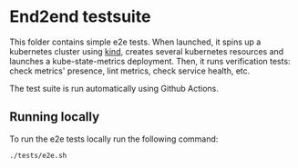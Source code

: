 # End2end testsuite

This folder contains simple e2e tests.
When launched, it spins up a kubernetes cluster using [kind](https://kind.sigs.k8s.io/), creates several kubernetes resources and launches a kube-state-metrics deployment.
Then, it runs verification tests: check metrics' presence, lint metrics, check service health, etc.

The test suite is run automatically using Github Actions.

## Running locally

To run the e2e tests locally run the following command:

```bash
./tests/e2e.sh
```
